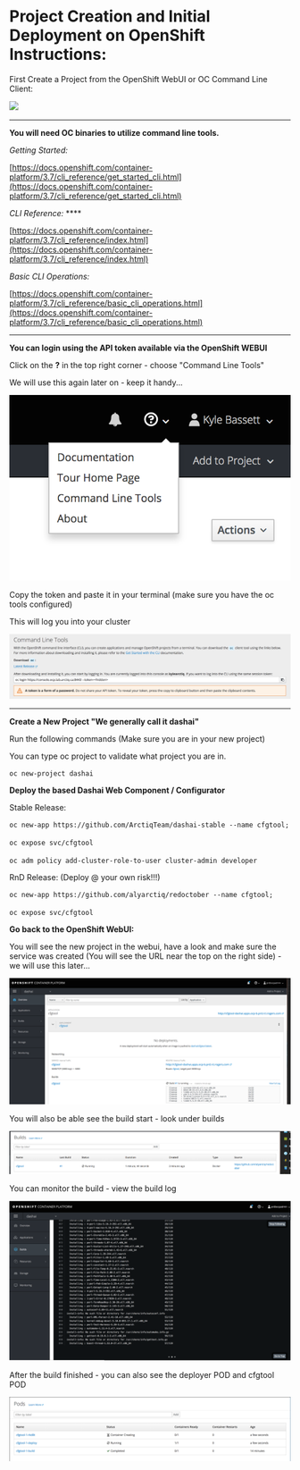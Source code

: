 # Project Creation and Initial Deployment on OpenShift Instructions:

First Create a Project from the OpenShift WebUI or OC Command Line Client:

![](https://static.notion-static.com/613fa2cf-ef29-4d60-ba17-e2c4c58e3c34/Screenshot_2018-03-18_14.30.34.png)

---

**You will need OC binaries to utilize command line tools.**

*Getting Started:*

[https://docs.openshift.com/container-platform/3.7/cli_reference/get_started_cli.html](https://docs.openshift.com/container-platform/3.7/cli_reference/get_started_cli.html)

*CLI Reference:* ****

[https://docs.openshift.com/container-platform/3.7/cli_reference/index.html](https://docs.openshift.com/container-platform/3.7/cli_reference/index.html)

*Basic CLI Operations:*

[https://docs.openshift.com/container-platform/3.7/cli_reference/basic_cli_operations.html](https://docs.openshift.com/container-platform/3.7/cli_reference/basic_cli_operations.html)

---

**You can login using the API token available via the OpenShift WEBUI**

Click on the **?** in the top right corner - choose "Command Line Tools"

We will use this again later on - keep it handy...

![](../images/Screenshot2018-04-2422.31.29.png)

Copy the token and paste it in your terminal (make sure you have the oc tools configured)

This will log you into your cluster

![](../images/Screenshot_2018-03-18_14.39.04.png)

---

**Create a New Project "We generally call it dashai"**

Run the following commands (Make sure you are in your new project)

You can type oc project to validate what project you are in.

    oc new-project dashai

**Deploy the based Dashai Web Component / Configurator**

Stable Release:

    oc new-app https://github.com/ArctiqTeam/dashai-stable --name cfgtool;

    oc expose svc/cfgtool

    oc adm policy add-cluster-role-to-user cluster-admin developer

RnD Release: (Deploy @ your own risk!!!)

    oc new-app https://github.com/alyarctiq/redoctober --name cfgtool;

    oc expose svc/cfgtool

**Go back to the OpenShift WebUI:**

You will see the new project in the webui, have a look and make sure the service was created (You will see the URL near the top on the right side) - we will use this later...

![](../images/Screenshot_2018-02-12_13.58.55.png)

You will also be able see the build start - look under builds

![](../images/Screenshot_2018-02-12_13.59.36.png)

You can monitor the build - view the build log

![](../images/Screenshot_2018-02-12_14.03.15.png)

After the build finished - you can also see the deployer POD and cfgtool POD

![](../images/Screenshot_2018-02-12_14.12.24.png)
